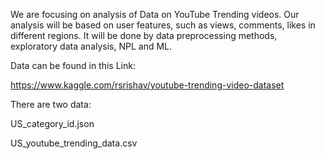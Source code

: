 We are focusing on analysis of Data on YouTube Trending videos. Our analysis will be based on user features, such as views, comments, likes in different regions. It will be done by data preprocessing methods, exploratory data analysis, NPL and ML.


Data can be found in this Link:

https://www.kaggle.com/rsrishav/youtube-trending-video-dataset

There are two data:

US_category_id.json

US_youtube_trending_data.csv

